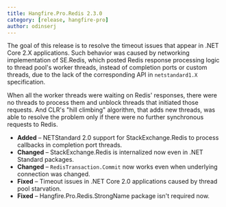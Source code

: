 ```yaml
---
title: Hangfire.Pro.Redis 2.3.0
category: [release, hangfire-pro]
author: odinserj
---
```


The goal of this release is to resolve the timeout issues that appear in .NET Core 2.X applications. Such behavior was caused by networking implementation of SE.Redis, which posted Redis response processing logic to thread pool's worker threads, instead of completion ports or custom threads, due to the lack of the corresponding API in `netstandard1.X` specification. 

When all the worker threads were waiting on Redis' responses, there were no threads to process them and unblock threads that initiated those requests. And CLR's "hill climbing" algorithm, that adds new threads, was able to resolve the problem only if there were no further synchronous requests to Redis.

* **Added** – NETStandard 2.0 support for StackExchange.Redis to process callbacks in completion port threads.
* **Changed** – StackExchange.Redis is internalized now even in .NET Standard packages.
* **Changed** – `RedisTransaction.Commit` now works even when underlying connection was changed.
* **Fixed** – Timeout issues in .NET Core 2.0 applications caused by thread pool starvation.
* **Fixed** – Hangfire.Pro.Redis.StrongName package isn't required now.
